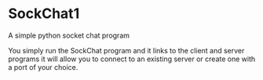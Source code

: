 # SockChat1
A simple python socket chat program

You simply run the SockChat program and it links to the client and server programs
it will allow you to connect to an existing server or create one with a port of your choice.
